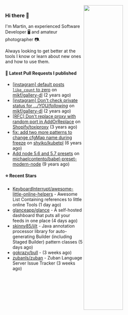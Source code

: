 <img align="right" src="https://github-profile-summary-cards.vercel.app/api/cards/profile-details?username=tinnet&theme=github" width="50%"/>
<h3 class="mt-n3">Hi there 👋</h3>

I'm Martin, an experienced Software Developer 🖥️ and amateur photographer 📷.

Always looking to get better at the tools I know or learn about new ones and how to use them.

#### 🔨 Latest Pull Requests I published

- [[instagram] default posts `like_count` to zero](https://github.com/mikf/gallery-dl/pull/5323) on [mikf/gallery-dl](https://github.com/mikf/gallery-dl) (2 years ago)
- [[instagram] Don&#39;t check private status for *.../YOU/following*](https://github.com/mikf/gallery-dl/pull/5322) on [mikf/gallery-dl](https://github.com/mikf/gallery-dl) (2 years ago)
- [[RFC] Don&#39;t replace proxy with random port in AddOrReplace](https://github.com/Shopify/toxiproxy/pull/356) on [Shopify/toxiproxy](https://github.com/Shopify/toxiproxy) (3 years ago)
- [fix: add two more patterns to change cfgMap name during freeze](https://github.com/shyiko/kubetpl/pull/12) on [shyiko/kubetpl](https://github.com/shyiko/kubetpl) (6 years ago)
- [Add node 5.6 and 5.7 presets](https://github.com/michaelcontento/babel-preset-modern-node/pull/35) on [michaelcontento/babel-preset-modern-node](https://github.com/michaelcontento/babel-preset-modern-node) (9 years ago)

#### ⭐ Recent Stars

- [KeyboardInterrupt/awesome-little-online-helpers](https://github.com/KeyboardInterrupt/awesome-little-online-helpers) - Awesome List Containing references to little online Tools (1 day ago)
- [glanceapp/glance](https://github.com/glanceapp/glance) - A self-hosted dashboard that puts all your feeds in one place (4 days ago)
- [skinny85/jilt](https://github.com/skinny85/jilt) - Java annotation processor library for auto-generating Builder (including Staged Builder) pattern classes (5 days ago)
- [gokrazy/bull](https://github.com/gokrazy/bull) -  (3 weeks ago)
- [zubanls/zuban](https://github.com/zubanls/zuban) - Zuban Language Server Issue Tracker (3 weeks ago)

